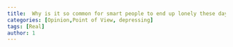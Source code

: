 ```yaml
---
title:  Why is it so common for smart people to end up lonely these days? 
categories: [Opinion,Point of View, depressing]
tags: [Real]
author: 1
---
```



